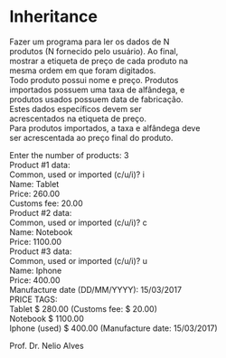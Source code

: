 <h1>Inheritance</h1>

<p>Fazer um programa para ler os dados de N</br>
produtos (N fornecido pelo usuário). Ao final,</br>
mostrar a etiqueta de preço de cada produto na</br>
mesma ordem em que foram digitados.</br>
Todo produto possui nome e preço. Produtos</br>
importados possuem uma taxa de alfândega, e</br>
produtos usados possuem data de fabricação.</br>
Estes dados específicos devem ser</br>
acrescentados na etiqueta de preço.</br>
Para produtos importados, a taxa e alfândega deve </br>
ser acrescentada ao preço final do produto.</br></p>

<p>Enter the number of products: 3</br>
Product #1 data:</br>
Common, used or imported (c/u/i)? i</br>
Name: Tablet</br>
Price: 260.00</br>
Customs fee: 20.00</br>
Product #2 data:</br>
Common, used or imported (c/u/i)? c</br>
Name: Notebook</br>
Price: 1100.00</br>
Product #3 data:</br>
Common, used or imported (c/u/i)? u</br>
Name: Iphone</br>
Price: 400.00</br>
Manufacture date (DD/MM/YYYY): 15/03/2017</br>
PRICE TAGS:</br>
Tablet $ 280.00 (Customs fee: $ 20.00)</br>
Notebook $ 1100.00</br>
Iphone (used) $ 400.00 (Manufacture date: 15/03/2017)</br></p>

<p><footer>Prof. Dr. Nelio Alves</footer></p>